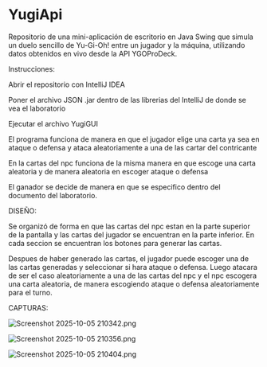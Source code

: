 # YugiApi
Repositorio de una mini-aplicación de escritorio en Java Swing que simula un duelo sencillo de Yu-Gi-Oh! entre un jugador y la máquina, utilizando datos obtenidos en vivo desde la API YGOProDeck.

Instrucciones:

Abrir el repositorio con IntelliJ IDEA

Poner el archivo JSON .jar dentro de las librerias del IntelliJ de donde se vea el laboratorio

Ejecutar el archivo YugiGUI



El programa funciona de manera en que el jugador elige una carta ya sea en ataque 
o defensa y ataca aleatoriamente a una de las cartar del contricante

En la cartas del npc funciona de la misma manera en que escoge una carta aleatoria y de manera aleatoria en escoger ataque o defensa 

El ganador se decide de manera en que se especifico dentro del documento del laboratorio.


DISEÑO:

Se organizó de forma en que las cartas del npc estan en la parte superior de la pantalla y las cartas del jugador se encuentran en la parte inferior.
En cada seccion se encuentran los botones para generar las cartas.

Despues de haber generado las cartas, el jugador puede escoger una de las cartas generadas y seleccionar si hara ataque o defensa.
Luego atacara de ser el caso aleatoriamente a una de las cartas del npc y el npc escogera una carta aleatoria, de manera escogiendo ataque o defensa aleatoriamente para el turno.


CAPTURAS:

![Screenshot 2025-10-05 210342.png](../../../Pictures/Screenshots/Screenshot%202025-10-05%20210342.png)

![Screenshot 2025-10-05 210356.png](../../../Pictures/Screenshots/Screenshot%202025-10-05%20210356.png)

![Screenshot 2025-10-05 210404.png](../../../Pictures/Screenshots/Screenshot%202025-10-05%20210404.png)